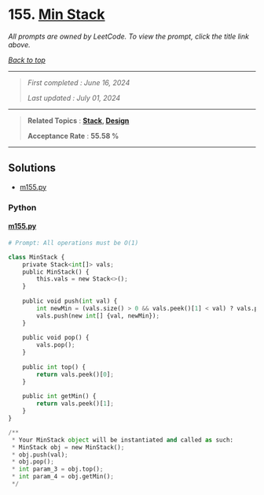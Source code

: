 # 155. [Min Stack](<https://leetcode.com/problems/min-stack>)

*All prompts are owned by LeetCode. To view the prompt, click the title link above.*

*[Back to top](<../README.md>)*

------

> *First completed : June 16, 2024*
>
> *Last updated : July 01, 2024*

------

> **Related Topics** : **[Stack](<by_topic/Stack.md>), [Design](<by_topic/Design.md>)**
>
> **Acceptance Rate** : **55.58 %**

------

## Solutions

- [m155.py](<../my-submissions/m155.py>)
### Python
#### [m155.py](<../my-submissions/m155.py>)
```Python
# Prompt: All operations must be O(1)

class MinStack {
    private Stack<int[]> vals;
    public MinStack() {
        this.vals = new Stack<>();
    }
    
    public void push(int val) {
        int newMin = (vals.size() > 0 && vals.peek()[1] < val) ? vals.peek()[1] : val;
        vals.push(new int[] {val, newMin});
    }
    
    public void pop() {
        vals.pop();
    }
    
    public int top() {
        return vals.peek()[0];
    }
    
    public int getMin() {
        return vals.peek()[1];
    }
}

/**
 * Your MinStack object will be instantiated and called as such:
 * MinStack obj = new MinStack();
 * obj.push(val);
 * obj.pop();
 * int param_3 = obj.top();
 * int param_4 = obj.getMin();
 */
```

